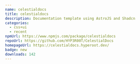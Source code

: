 ```yaml
---
name: celestialdocs
title: celestialdocs
description: Documentation template using AstroJS and Shadcn
categories:
  - css+ui
  - recent
npmUrl: https://www.npmjs.com/package/celestialdocs
repoUrl: https://github.com/HYP3R00T/CelestialDocs
homepageUrl: https://celestialdocs.hyperoot.dev/
badge: new
downloads: 142
---
```

